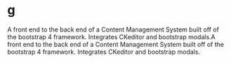 # g
A front end to the back end of a Content Management System built off of the bootstrap 4 framework. Integrates CKeditor and bootstrap modals.A front end to the back end of a Content Management System built off of the bootstrap 4 framework. Integrates CKeditor and bootstrap modals.
